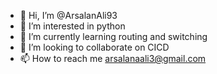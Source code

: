 - 👋 Hi, I’m @ArsalanAli93
- 👀 I’m interested in python
- 🌱 I’m currently learning routing and switching
- 💞️ I’m looking to collaborate on CICD
- 📫 How to reach me arsalanaali3@gmail.com
<!---
ArsalanAli93/ArsalanAli93 is a ✨ special ✨ repository because its `README.md` (this file) appears on your GitHub profile.
You can click the Preview link to take a look at your changes.
--->
